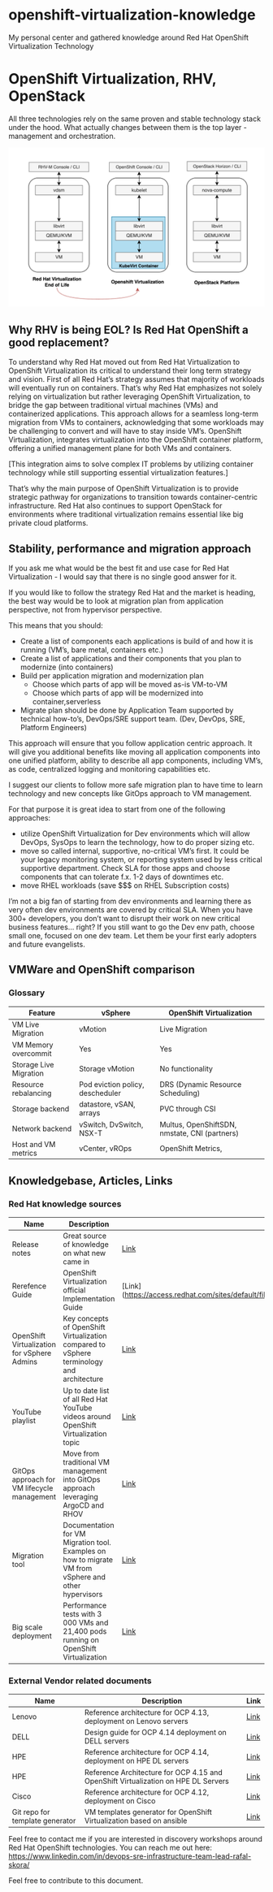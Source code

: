 # openshift-virtualization-knowledge
My personal center and gathered knowledge around Red Hat OpenShift Virtualization Technology


# OpenShift Virtualization, RHV, OpenStack

All three technologies rely on the same proven and stable technology stack under the hood. What actually changes between them is the top layer - management and orchestration.

![Virt technology Comparison](https://github.com/sqrex/openshift-virtualization-knowledge/blob/ac14e56e9d44e38de9913fc4e5c828b294dca578/Red%20Hat%20Virt%20solutions.png)

## Why RHV is being EOL? Is Red Hat OpenShift a good replacement?

To understand why Red Hat moved out from Red Hat Virtualization to OpenShift Virtualization its critical to understand their long term strategy and vision.
First of all Red Hat’s strategy assumes that majority of workloads will eventually run on containers.
That’s why Red Hat emphasizes not solely relying on virtualization but rather leveraging OpenShift Virtualization, to bridge the gap between traditional virtual machines (VMs) and containerized applications. This approach allows for a seamless long-term migration from VMs to containers, acknowledging that some workloads may be challenging to convert and will have to stay inside VM’s. 
OpenShift Virtualization, integrates virtualization into the OpenShift container platform, offering a unified management plane for both VMs and containers. 

[This integration aims to solve complex IT problems by utilizing container technology while still supporting essential virtualization features.]

That’s why the main purpose of OpenShift Virtualization is to provide strategic pathway for organizations to transition towards container-centric infrastructure.
Red Hat also continues to support OpenStack for environments where traditional virtualization remains essential like big private cloud platforms.

## Stability, performance and migration approach

If you ask me what would be the best fit and use case for Red Hat Virtualization - I would say that there is no single good answer for it.

If you would like to follow the strategy Red Hat and the market is heading, the best way would be to look at migration plan from application perspective, not from hypervisor perspective.

This means that you should:
- Create a list of components each applications is build of and how it is running (VM’s, bare metal, containers etc.)
- Create a list of applications and their components that you plan to modernize (into containers)
- Build per application migration and modernization plan
    - Choose which parts of app will be moved as-is VM-to-VM
    - Choose which parts of app will be modernized into container,serverless
- Migrate plan should be done by Application Team supported by technical how-to’s, DevOps/SRE support team. (Dev, DevOps, SRE, Platform Engineers)

This approach will ensure that you follow application centric approach. It will give you additional benefits like moving all application components into one unified platform, ability to describe all app components, including VM’s, as code, centralized logging and monitoring capabilities etc.


I suggest our clients to follow more safe migration plan to have  time to learn technology and new concepts like GitOps approach to VM management. 

For that purpose it is great idea to start from one of the following approaches:
- utilize OpenShift Virtualization for Dev environments which will allow DevOps, SysOps to learn the technology, how to do proper sizing etc.
- move so called internal, supportive, no-critical VM’s first. It could be your legacy monitoring system, or reporting system used by less critical supportive department. Check SLA for those apps and choose components that can tolerate f.x. 1-2 days of downtimes etc.
- move RHEL workloads (save $$$ on RHEL Subscription costs)

I’m not a big fan of starting from dev environments and learning there as very often dev environments are covered by critical SLA. When you have 300+ developers, you don’t want to disrupt their work on new critical business features… right?
If you still want to go the Dev env path, choose small one, focused on one dev team. Let them be your first early adopters and future evangelists.

## VMWare and OpenShift comparison

### Glossary

| Feature | vSphere | OpenShift Virtualization |
| --- | --- | --- |
| VM Live Migration | vMotion | Live Migration |
| VM Memory overcommit | Yes | Yes |
| Storage Live Migration | Storage vMotion | No functionality |
| Resource rebalancing | Pod eviction policy, descheduler | DRS (Dynamic Resource Scheduling) |
| Storage backend | datastore, vSAN, arrays | PVC through CSI |
| Network backend | vSwitch, DvSwitch, NSX-T | Multus, OpenShiftSDN, nmstate, CNI (partners) |
| Host and VM metrics | vCenter, vROps | OpenShift Metrics,  |


## Knowledgebase, Articles, Links

### Red Hat knowledge sources
| Name | Description | Link |
| --- | --- | --- |
| Release notes | Great source of knowledge on what new came in | [Link](https://docs.openshift.com/container-platform/4.17/virt/release_notes/virt-4-17-release-notes.html) |
| Rerefence Guide | OpenShift Virtualization official Implementation Guide | [Link] (https://access.redhat.com/sites/default/files/attachments/openshift_virtualization_reference_implementation_guide.pdf#page6) |
| OpenShift Virtualization for vSphere Admins | Key concepts of OpenShift Virtualization compared to vSphere terminology and architecture  | [Link](https://www.redhat.com/en/blog/openshift-virtualization-for-vsphere-admins-an-introduction-to-network-configurations) |
| YouTube playlist | Up to date list of all Red Hat YouTube videos around OpenShift Virtualization topic | [Link](https://www.youtube.com/playlist?list=PLaR6Rq6Z4IqeQeTosfoFzTyE_QmWZW6n_) |
| GitOps approach for VM lifecycle management | Move from traditional VM management into GitOps approach leveraging ArgoCD and RHOV | [Link](https://www.redhat.com/en/blog/virtual-machines-as-code-with-openshift-gitops-and-openshift-virtualization) |
| Migration tool | Documentation for VM Migration tool. Examples on how to migrate VM from vSphere and other hypervisors | [Link](https://docs.redhat.com/en/documentation/migration_toolkit_for_virtualization/2.7) |
| Big scale deployment | Performance tests with 3 000 VMs and 21,400 pods running on OpenShift Virtualization | [Link](https://www.redhat.com/rhdc/managed-files/vi-openshift-virtualization-reference-architecture-f31675-202207-en.pdf) |

### External Vendor related documents

| Name | Description | Link |
| --- | --- | --- |
| Lenovo | Reference architecture for OCP 4.13, deployment on Lenovo servers  | [Link](https://lenovopress.lenovo.com/lp0968.pdf) |
| DELL | Design guide for OCP 4.14 deployment on DELL servers | [Link](https://infohub.delltechnologies.com/static/media/client/7phukh/DAM_e55a1069-ee75-43de-8a7d-ac843984caf7.pdf) |
| HPE | Reference architecture for OCP 4.14, deployment on HPE DL servers  | [Link](https://www.hpe.com/psnow/downloadDoc/HPE%20Reference%20Configuration%20for%20Red%20Hat%20OpenShift%20Container%20Platform%204.14%20on%20HPE%20ProLiant%20DL360%20&%20DL380%20Gen11%20servers-a50010318enw.pdf?id=a50010318enw&isFutureVersion=true&ver=&form=false&preview=false&print=&hf=regular&r=&section=&prelaunchSection=&softrollSection=&deepLink=&utm_source=&utm_medium=&utm_campaign=&utm_content=&utm_term=&isLinearized=false&contentDisposition=attachment) |
| HPE | Reference Architecture for OCP 4.15 and OpenShift Virtualization on HPE DL Servers | [Link](https://www.hpe.com/psnow/downloadDoc/HPE%20Reference%20Configuration%20for%20Red%20Hat%20OpenShift%20Virtualization%20on%20HPE%20ProLiant%20DL360%20and%20DL380%20Gen11%20servers%20using%20Red%20Hat%20OpenShift%20Container%20Platform%204.15-a50011012enw.pdf?id=a50011012enw)
| Cisco | Reference architecture for OCP 4.12, deployment on Cisco  | [Link](https://www.cisco.com/c/en/us/td/docs/dcn/aci/containers/installation/openshift-on-baremetal/installing-openshift-4-12-on-baremetal.html) |
| Git repo for  template generator | VM templates generator for OpenShift Virtualization based on ansible | [Link](https://github.com/kubevirt/common-templates?tab=readme-ov-file) |




Feel free to contact me if you are interested in discovery workshops around Red Hat OpenShift technologies.
You can reach me out here: https://www.linkedin.com/in/devops-sre-infrastructure-team-lead-rafal-skora/

Feel free to contribute to this document.
